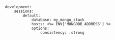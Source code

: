 <!-- usedin: [ _includes/_inlines/Databases/common/mongodb-replica-sets/mongodb-replica-sets_configure-mongoid-v1.md] -->

```
development:
	sessions:
		default:
			database: my_mongo_stack
			hosts: <%= ENV['MONGODB_ADDRESS'] %>
			options:
				consistency: :strong
```
